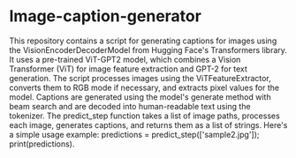 # Image-caption-generator
This repository contains a script for generating captions for images using the VisionEncoderDecoderModel from Hugging Face's Transformers library. It uses a pre-trained ViT-GPT2 model, which combines a Vision Transformer (ViT) for image feature extraction and GPT-2 for text generation. The script processes images using the ViTFeatureExtractor, converts them to RGB mode if necessary, and extracts pixel values for the model. Captions are generated using the model's generate method with beam search and are decoded into human-readable text using the tokenizer. The predict_step function takes a list of image paths, processes each image, generates captions, and returns them as a list of strings. Here's a simple usage example: predictions = predict_step(['sample2.jpg']); print(predictions).





